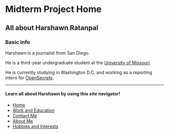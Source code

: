 # Midterm Project Home
## All about Harshawn Ratanpal
### Basic Info
Harshawn is a journalist from San Diego.

He is a third-year undergraduate student at the [University of Missouri](missouri.edu).

He is currently studying in Washington D.C. and working as a reporting intern for [OpenSecrets](OpenSecrets.org).
  
  
*** 
#### Learn all about Harshawn by using this site navigator!
* [Home](README.md)
* [Work and Education](Work.md)
* [Contact Me](Contact.md)
* [About Me](AboutMe.md)
* [Hobbies and Interests](Hobbies)
  
  
  
  
  
 


